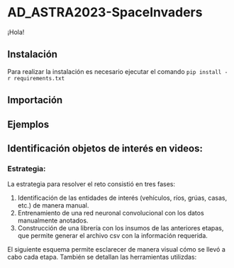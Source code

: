 # AD_ASTRA2023-SpaceInvaders

¡Hola!

## Instalación

Para realizar la instalación es necesario ejecutar el comando `pip install -r requirements.txt`

## Importación

## Ejemplos

## Identificación objetos de interés en videos:

### Estrategia:

La estrategia para resolver el reto consistió en tres fases:
1. Identificación de las entidades de interés (vehículos, ríos, grúas, casas, etc.) de manera manual.
2. Entrenamiento de una red neuronal convolucional con los datos manualmente anotados.
3. Construcción de una librería con los insumos de las anteriores etapas, que permite generar el archivo csv con la información requerida.

El siguiente esquema permite esclarecer de manera visual cómo se llevó a cabo cada etapa. También se detallan las herramientas utilizdas:

